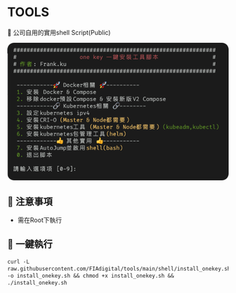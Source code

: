 # TOOLS 
🏢 公司自用的實用shell Script(Public)

![OneKeytool](shell/ishot_main.png)

## 📢 注意事項
- 需在Root下執行

## 🚀 一鍵執行

```
curl -L raw.githubusercontent.com/FIAdigital/tools/main/shell/install_onekey.sh -o install_onekey.sh && chmod +x install_onekey.sh && ./install_onekey.sh
```


